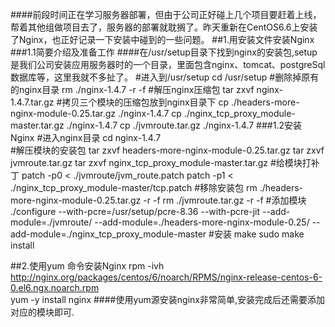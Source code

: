 ####前段时间正在学习服务器部署，但由于公司正好碰上几个项目要赶着上线，帮着其他组做项目去了，服务器的部署就耽搁了。昨天重新在CentOS6.6上安装了Nginx，也正好记录一下安装中碰到的一些问题。
##1.用安装文件安装Nginx
###1.1简要介绍及准备工作
####在/usr/setup目录下找到nginx的安装包,setup是我们公司安装应用服务器时的一个目录，里面包含nginx、tomcat、postgreSql数据库等，这里我就不多扯了。
	#进入到/usr/setup
	cd /usr/setup
	#删除掉原有的nginx目录
	rm ./nginx-1.4.7 -r -f
	#解压nginx压缩包
	tar zxvf nginx-1.4.7.tar.gz
	#拷贝三个模块的压缩包放到nginx目录下
	cp ./headers-more-nginx-module-0.25.tar.gz ./nginx-1.4.7
	cp ./nginx_tcp_proxy_module-master.tar.gz ./nginx-1.4.7
	cp ./jvmroute.tar.gz ./nginx-1.4.7
###1.2安装Nginx
	#进入nginx目录
	cd nginx-1.4.7  
	#解压模块的安装包
	tar zxvf headers-more-nginx-module-0.25.tar.gz
	tar zxvf jvmroute.tar.gz
	tar zxvf nginx_tcp_proxy_module-master.tar.gz
	#给模块打补丁
	patch -p0 < ./jvmroute/jvm_route.patch
	patch -p1 < ./nginx_tcp_proxy_module-master/tcp.patch
	#移除安装包
	rm ./headers-more-nginx-module-0.25.tar.gz -r -f
	rm ./jvmroute.tar.gz -r -f
	#添加模块
	./configure --with-pcre=/usr/setup/pcre-8.36 --with-pcre-jit --add-module=./jvmroute/ --add-module=./headers-more-nginx-module-0.25/  --add-module=./nginx_tcp_proxy_module-master
	#安装
	make
	sudo make install
	
##2.使用yum 命令安装Nginx
	rpm -ivh http://nginx.org/packages/centos/6/noarch/RPMS/nginx-release-centos-6-0.el6.ngx.noarch.rpm  
	yum -y install nginx
####使用yum源安装nginx非常简单,安装完成后还需要添加对应的模块即可.
 
